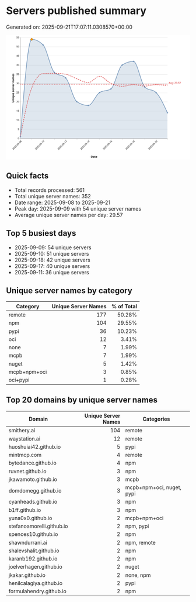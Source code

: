 # Servers published summary

Generated on: 2025-09-21T17:07:11.0308570+00:00

![Unique servers per day](servers-per-day.svg)

## Quick facts
- Total records processed: 561
- Total unique server names: 352
- Date range: 2025-09-08 to 2025-09-21
- Peak day: 2025-09-09 with 54 unique server names
- Average unique server names per day: 29.57

## Top 5 busiest days
- 2025-09-09: 54 unique servers
- 2025-09-10: 51 unique servers
- 2025-09-18: 42 unique servers
- 2025-09-17: 40 unique servers
- 2025-09-11: 36 unique servers

## Unique server names by category

| Category | Unique Server Names | % of Total |
|----------|---------------------:|-----------:|
| remote | 177 | 50.28% |
| npm | 104 | 29.55% |
| pypi | 36 | 10.23% |
| oci | 12 | 3.41% |
| none | 7 | 1.99% |
| mcpb | 7 | 1.99% |
| nuget | 5 | 1.42% |
| mcpb+npm+oci | 3 | 0.85% |
| oci+pypi | 1 | 0.28% |

## Top 20 domains by unique server names

| Domain | Unique Server Names | Categories |
|--------|---------------------:|------------|
| smithery.ai | 104 | remote |
| waystation.ai | 12 | remote |
| huoshuiai42.github.io | 5 | pypi |
| mintmcp.com | 4 | remote |
| bytedance.github.io | 4 | npm |
| ruvnet.github.io | 3 | npm |
| jkawamoto.github.io | 3 | mcpb |
| domdomegg.github.io | 3 | mcpb+npm+oci, nuget, pypi |
| cyanheads.github.io | 3 | npm |
| b1ff.github.io | 3 | npm |
| yuna0x0.github.io | 2 | mcpb+npm+oci |
| stefanoamorelli.github.io | 2 | npm, pypi |
| spences10.github.io | 2 | npm |
| shawndurrani.ai | 2 | npm, remote |
| shalevshalit.github.io | 2 | npm |
| karanb192.github.io | 2 | npm |
| joelverhagen.github.io | 2 | nuget |
| jkakar.github.io | 2 | none, npm |
| henilcalagiya.github.io | 2 | pypi |
| formulahendry.github.io | 2 | npm |

